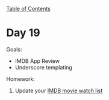 [Table of Contents](/README.md)

# Day 19

Goals:
* IMDB App Review
* Underscore templating

Homework:

1. Update your [IMDB movie watch list](https://github.com/TIY-Austin-Front-End-Engineering/imdb-app)